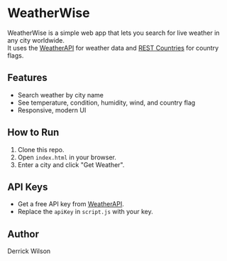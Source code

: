 # WeatherWise

WeatherWise is a simple web app that lets you search for live weather in any city worldwide.  
It uses the [WeatherAPI](https://www.weatherapi.com/) for weather data and [REST Countries](https://restcountries.com/) for country flags.

## Features
- Search weather by city name
- See temperature, condition, humidity, wind, and country flag
- Responsive, modern UI

## How to Run
1. Clone this repo.
2. Open `index.html` in your browser.
3. Enter a city and click "Get Weather".

## API Keys
- Get a free API key from [WeatherAPI](https://www.weatherapi.com/).
- Replace the `apiKey` in `script.js` with your key.

## Author
Derrick Wilson